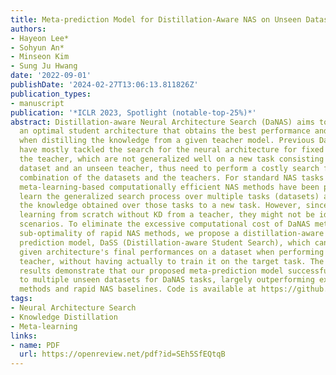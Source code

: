 ```yaml
---
title: Meta-prediction Model for Distillation-Aware NAS on Unseen Datasets
authors:
- Hayeon Lee*
- Sohyun An*
- Minseon Kim
- Sung Ju Hwang
date: '2022-09-01'
publishDate: '2024-02-27T13:06:13.811826Z'
publication_types:
- manuscript
publication: '*ICLR 2023, Spotlight (notable-top-25%)*'
abstract: Distillation-aware Neural Architecture Search (DaNAS) aims to search for
  an optimal student architecture that obtains the best performance and/or efficiency
  when distilling the knowledge from a given teacher model. Previous DaNAS methods
  have mostly tackled the search for the neural architecture for fixed datasets and
  the teacher, which are not generalized well on a new task consisting of an unseen
  dataset and an unseen teacher, thus need to perform a costly search for any new
  combination of the datasets and the teachers. For standard NAS tasks without KD,
  meta-learning-based computationally efficient NAS methods have been proposed, which
  learn the generalized search process over multiple tasks (datasets) and transfer
  the knowledge obtained over those tasks to a new task. However, since they assume
  learning from scratch without KD from a teacher, they might not be ideal for DaNAS
  scenarios. To eliminate the excessive computational cost of DaNAS methods and the
  sub-optimality of rapid NAS methods, we propose a distillation-aware meta-accuracy
  prediction model, DaSS (Distillation-aware Student Search), which can predict a
  given architecture's final performances on a dataset when performing KD with a given
  teacher, without having actually to train it on the target task. The experimental
  results demonstrate that our proposed meta-prediction model successfully generalizes
  to multiple unseen datasets for DaNAS tasks, largely outperforming existing meta-NAS
  methods and rapid NAS baselines. Code is available at https://github.com/CownowAn/DaSS.
tags:
- Neural Architecture Search
- Knowledge Distillation
- Meta-learning
links:
- name: PDF
  url: https://openreview.net/pdf?id=SEh5SfEQtqB
---
```

